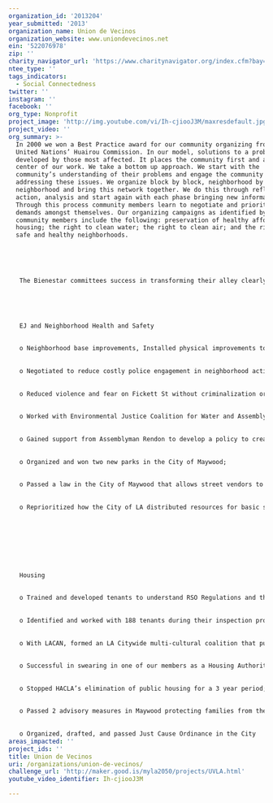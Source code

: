 ```yaml
---
organization_id: '2013204'
year_submitted: '2013'
organization_name: Union de Vecinos
organization_website: www.uniondevecinos.net
ein: '522076978'
zip: ''
charity_navigator_url: 'https://www.charitynavigator.org/index.cfm?bay=search.profile&ein=522076978'
ntee_type: ''
tags_indicators:
  - Social Connectedness
twitter: ''
instagram: ''
facebook: ''
org_type: Nonprofit
project_image: 'http://img.youtube.com/vi/Ih-cjiooJ3M/maxresdefault.jpg'
project_video: ''
org_summary: >-
  In 2000 we won a Best Practice award for our community organizing from the
  United Nations’ Huairou Commission. In our model, solutions to a problem are
  developed by those most affected. It places the community first and at the
  center of our work. We take a bottom up approach. We start with the
  community’s understanding of their problems and engage the community in
  addressing these issues. We organize block by block, neighborhood by
  neighborhood and bring this network together. We do this through reflection,
  action, analysis and start again with each phase bringing new information.
  Through this process community members learn to negotiate and prioritize their
  demands amongst themselves. Our organizing campaigns as identified by our
  community members include the following: preservation of healthy affordable
  housing; the right to clean water; the right to clean air; and the right to
  safe and healthy neighborhoods. 
   
   
   
   
   
   The Bienestar committees success in transforming their alley clearly demonstrated the potential for creating healthy alleys through the do-it-yourself community action our long organizing history makes possible. In addition to this we have the following accomplishments:
   
   
   
   
   
   EJ and Neighborhood Health and Safety
   
   
   o Neighborhood base improvements, Installed physical improvements to transform the use of 5 alleys in Boyle Heights and identified 6 more to begin transformation this year
   
   
   o Negotiated to reduce costly police engagement in neighborhood activity in our community
   
   
   o Reduced violence and fear on Fickett St without criminalization or police intervention through neighborhood occupation
   
   
   o Worked with Environmental Justice Coalition for Water and Assemblyman John Perez to pass a state law allowing for the City of Maywood to have more regulatory powers over the water companies
   
   
   o Gained support from Assemblyman Rendon to develop a policy to create a public water district in Maywood
   
   
   o Organized and won two new parks in the City of Maywood; 
   
   
   o Passed a law in the City of Maywood that allows street vendors to obtain vending permits; 
   
   
   o Reprioritized how the City of LA distributed resources for basic services;
   
   
   
   
   
   
   
   
   Housing
   
   
   o Trained and developed tenants to understand RSO Regulations and the city’s inspection processes.
   
   
   o Identified and worked with 188 tenants during their inspection processes in the last year
   
   
   o With LACAN, formed an LA Citywide multi-cultural coalition that puts homeless, tenants, and public housing residents voices at the front of the struggle to expand rent control rights and protect public housing.
   
   
   o Successful in swearing in one of our members as a Housing Authority of City of LA Board of Commissioner (HACLA);
   
   
   o Stopped HACLA’s elimination of public housing for a 3 year period;
   
   
   o Passed 2 advisory measures in Maywood protecting families from the demolition of their homes; 
   
   
   o Organized, drafted, and passed Just Cause Ordinance in the City
areas_impacted: ''
project_ids: ''
title: Union de Vecinos
uri: /organizations/union-de-vecinos/
challenge_url: 'http://maker.good.is/myla2050/projects/UVLA.html'
youtube_video_identifier: Ih-cjiooJ3M

---
```

